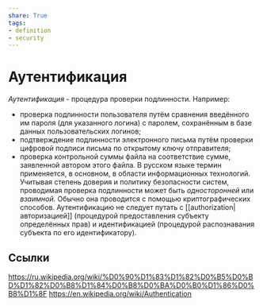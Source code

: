 ```yaml
---
share: True
tags: 
- definition
- security
---
```

# Аутентификация
*Аутентификация* - процедура проверки подлинности. Например:
-   проверка подлинности пользователя путём сравнения введённого им пароля (для указанного логина) с паролем, сохранённым в базе данных пользовательских логинов;
-   подтверждение подлинности электронного письма путём проверки цифровой подписи письма по открытому ключу отправителя;
-   проверка контрольной суммы файла на соответствие сумме, заявленной автором этого файла.
В русском языке термин применяется, в основном, в области информационных технологий.
Учитывая степень доверия и политику безопасности систем, проводимая проверка подлинности может быть _односторонней_ или _взаимной_. Обычно она проводится с помощью криптографических способов.
Аутентификацию не следует путать с [[authorization|авторизацией]] (процедурой предоставления субъекту определённых прав) и идентификацией (процедурой распознавания субъекта по его идентификатору).

## Ссылки
https://ru.wikipedia.org/wiki/%D0%90%D1%83%D1%82%D0%B5%D0%BD%D1%82%D0%B8%D1%84%D0%B8%D0%BA%D0%B0%D1%86%D0%B8%D1%8F
https://en.wikipedia.org/wiki/Authentication